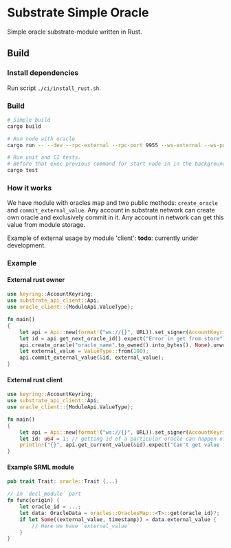 # Substrate Simple Oracle

Simple oracle substrate-module written in Rust.

## Build

### Install dependencies

Run script `./ci/install_rust.sh`.

### Build

```bash
# Simple build
cargo build

# Run node with oracle
cargo run -- --dev --rpc-external --rpc-port 9955 --ws-external --ws-port 9944 -d ./tmp

# Run unit and CI tests. 
# Before that exec previous command for start node in in the background (**todo**: fix this temporary solution)
cargo test 

```

### How it works

We have module with oracles map and two public methods: `create_oracle` and `commit_external_value`. Any account in substrate network can create own oracle and exclusively commit in it. Any account in network can get this value from module storage. 

Example of external usage by module 'client': **todo**: currently under development.

### Example 

#### External rust owner

```rust
use keyring::AccountKeyring;
use substrate_api_client::Api;
use oracle_client::{ModuleApi,ValueType};

fn main()
{
    let api = Api::new(format!("ws://{}", URL)).set_signer(AccountKeyring::Alice);
    let id = api.get_next_oracle_id().expect("Error in get from store");
    api.create_oracle("oracle_name".to_owned().into_bytes(), None).unwrap("Error in create oracle");
    let external_value = ValueType::from(100);
    api.commit_external_value(&id, external_value);
}
```

#### External rust client

```rust
use keyring::AccountKeyring;
use substrate_api_client::Api;
use oracle_client::{ModuleApi,ValueType};

fn main()
{
    let api = Api::new(format!("ws://{}", URL)).set_signer(AccountKeyring::Bob);
    let id: u64 = 1; // getting id of a particular oracle can happen off-chain
    println!("{}", api.get_current_value(&id).expect("Can't get value from store"));
}
```

#### Example SRML module
```rust
pub trait Trait: oracle::Trait {...}

// In `decl_module` part
fn func(origin) {
    let oracle_id = ...;
    let data: OracleData = oracles::OraclesMap::<T>::get(oracle_id)?;
    if let Some((external_value, timestamp)) = data.external_value {
        // Here we have `external_value`
    }
}

```
